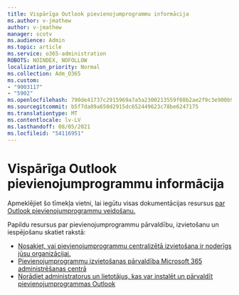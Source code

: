 ```yaml
---
title: Vispārīga Outlook pievienojumprogrammu informācija
ms.author: v-jmathew
author: v-jmathew
manager: scotv
ms.audience: Admin
ms.topic: article
ms.service: o365-administration
ROBOTS: NOINDEX, NOFOLLOW
localization_priority: Normal
ms.collection: Adm_O365
ms.custom:
- "9003117"
- "5902"
ms.openlocfilehash: 790de41737c2915969a7a5a2300213559f08b2ae2f9c3e900b96e0e25fb9c06a
ms.sourcegitcommit: b5f7da89a650d2915dc652449623c78be6247175
ms.translationtype: MT
ms.contentlocale: lv-LV
ms.lasthandoff: 08/05/2021
ms.locfileid: "54116951"
---
```

# <a name="general-outlook-add-ins-information"></a>Vispārīga Outlook pievienojumprogrammu informācija

Apmeklējiet šo tīmekļa vietni, lai iegūtu visas dokumentācijas resursus [par Outlook pievienojumprogrammu veidošanu.](https://docs.microsoft.com/office/dev/add-ins/outlook/)

Papildu resursus par pievienojumprogrammu pārvaldību, izvietošanu un iespējošanu skatiet rakstā:

- [Nosakiet, vai pievienojumprogrammu centralizētā izvietošana ir noderīgs jūsu organizācijai.](https://docs.microsoft.com/microsoft-365/admin/manage/centralized-deployment-of-add-ins)
- [Pievienojumprogrammu izvietošanas pārvaldība Microsoft 365 administrēšanas centrā](https://docs.microsoft.com/microsoft-365/admin/manage/manage-deployment-of-add-ins)
- [Norādiet administratorus un lietotājus, kas var instalēt un pārvaldīt pievienojumprogrammas Outlook](https://docs.microsoft.com/exchange/clients-and-mobile-in-exchange-online/add-ins-for-outlook/specify-who-can-install-and-manage-add-ins)
